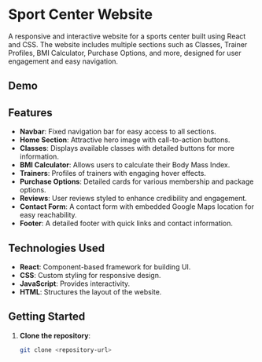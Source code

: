 # Sport Center Website

A responsive and interactive website for a sports center built using React and CSS. The website includes multiple sections such as Classes, Trainer Profiles, BMI Calculator, Purchase Options, and more, designed for user engagement and easy navigation.

## Demo

## Features

- **Navbar**: Fixed navigation bar for easy access to all sections.
- **Home Section**: Attractive hero image with call-to-action buttons.
- **Classes**: Displays available classes with detailed buttons for more information.
- **BMI Calculator**: Allows users to calculate their Body Mass Index.
- **Trainers**: Profiles of trainers with engaging hover effects.
- **Purchase Options**: Detailed cards for various membership and package options.
- **Reviews**: User reviews styled to enhance credibility and engagement.
- **Contact Form**: A contact form with embedded Google Maps location for easy reachability.
- **Footer**: A detailed footer with quick links and contact information.

## Technologies Used

- **React**: Component-based framework for building UI.
- **CSS**: Custom styling for responsive design.
- **JavaScript**: Provides interactivity.
- **HTML**: Structures the layout of the website.

## Getting Started

1. **Clone the repository**:
   ```bash
   git clone <repository-url>
